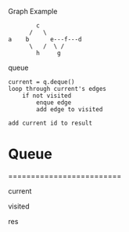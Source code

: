 

Graph Example
```
        c
      /   \
a    b      e---f---d
      \   /  \ / 
        h     g
```

queue
```
current = q.deque()
loop through current's edges 
    if not visited
        enque edge
        add edge to visited

add current id to result
```

Queue
=========================

=========================

current 

visited

res